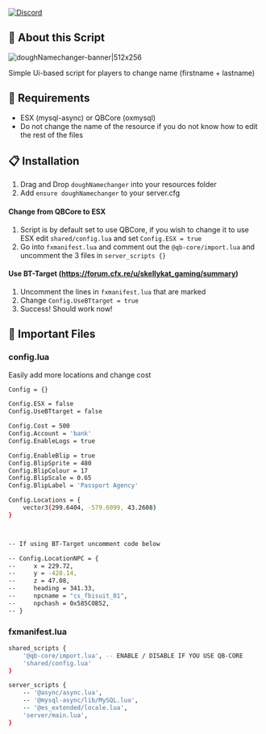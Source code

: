 [![Discord][discord-shield]][discord-url]

## :pushpin: About this Script
![doughNamechanger-banner|512x256](https://dough.land/u/bor6xDKhil.png)

Simple Ui-based script for players to change name (firstname + lastname)

## :ledger: Requirements
* ESX (mysql-async) or QBCore (oxmysql)
* Do not change the name of the resource if you do not know how to edit the rest of the files

## :clipboard: Installation
1. Drag and Drop `doughNamechanger` into your resources folder
2. Add `ensure doughNamechanger` to your server.cfg

#### Change from QBCore to ESX
1. Script is by default set to use QBCore, if you wish to change it to use ESX edit `shared/config.lua` and set `Config.ESX = true`
2. Go into `fxmanifest.lua` and comment out the `@qb-core/import.lua` and uncomment the 3 files in `server_scripts {}`

#### Use BT-Target (https://forum.cfx.re/u/skellykat_gaming/summary)
1. Uncomment the lines in `fxmanifest.lua` that are marked
2. Change `Config.UseBTtarget = true`
3. Success! Should work now!

## :file_folder: Important Files
### config.lua
Easily add more locations and change cost
```sh
Config = {}

Config.ESX = false
Config.UseBTtarget = false

Config.Cost = 500
Config.Account = 'bank'
Config.EnableLogs = true

Config.EnableBlip = true
Config.BlipSprite = 480
Config.BlipColour = 17
Config.BlipScale = 0.65
Config.BlipLabel = 'Passport Agency'

Config.Locations = {
    vector3(299.6404, -579.6099, 43.2608)
}



-- If using BT-Target uncomment code below

-- Config.LocationNPC = {
--     x = 229.72,
--     y = -428.14,
--     z = 47.08,
--     heading = 341.33,
--     npcname = "cs_fbisuit_01",
--     npchash = 0x585C0B52,
-- }
```

### fxmanifest.lua
```sh
shared_scripts {
    '@qb-core/import.lua', -- ENABLE / DISABLE IF YOU USE QB-CORE
    'shared/config.lua'
}

server_scripts {
	-- '@async/async.lua',
	-- '@mysql-async/lib/MySQL.lua',
    -- '@es_extended/locale.lua',
    'server/main.lua',
}
```



[discord-shield]: https://img.shields.io/badge/Discord-7289DA?style=for-the-badge&logo=discord&logoColor=white
[discord-url]: https://discord.gg/2MupXQMSWR
